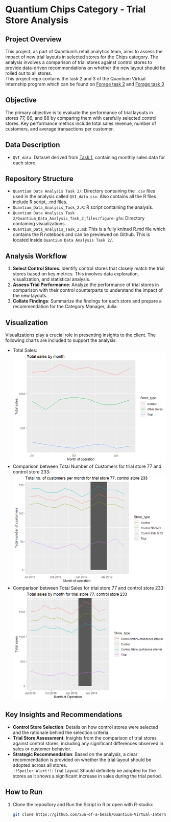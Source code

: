 # Quantium Chips Category - Trial Store Analysis

## Project Overview
This project, as part of Quantium’s retail analytics team, aims to assess the impact of new trial layouts in selected stores for the Chips category. The analysis involves a comparison of trial stores against control stores to provide data-driven recommendations on whether the new layout should be rolled out to all stores.
<br>This project repo contains the task 2 and 3 of the Quantium Virtual Internship program which can be found on [Forage task 2](https://www.theforage.com/virtual-experience/NkaC7knWtjSbi6aYv/quantium/data-analytics-rqkb/experimentation-and-uplift-testing) and [Forage task 3](https://www.theforage.com/virtual-experience/NkaC7knWtjSbi6aYv/quantium/data-analytics-rqkb/analytics-and-commercial-application)
## Objective
The primary objective is to evaluate the performance of trial layouts in stores 77, 86, and 88 by comparing them with carefully selected control stores. Key performance metrics include total sales revenue, number of customers, and average transactions per customer.

## Data Description
- `QVI_data`: Dataset derived from [Task 1](https://github.com/Sun-of-a-beach/Quantium-Virtual-Internship---Retail-Strategy-and-Analytics-Task-1), containing monthly sales data for each store.

## Repository Structure
- `Quantium Data Analysis Task 2/`: Directory containing the `.csv` files used in the analysis called `QVI_data.csv`. Also contains all the R files include R script, .md files.
- `Quantium_Data_Analysis_Task_2.R`: R script containing the analysis.
- `Quantium Data Analysis Task 2/Quantium_Data_Analysis_Task_2_files/figure-gfm`: Directory containing visualizations.
- `Quantium_Data_Analysis_Task_2.md`: This is a fully knitted R.md file which contains the R notebook and can be previewed on Github. This is located inside `Quantium Data Analysis Task 2/`.

## Analysis Workflow
1. **Select Control Stores**: Identify control stores that closely match the trial stores based on key metrics. This involves data exploration, visualization, and statistical analysis.
2. **Assess Trial Performance**: Analyze the performance of trial stores in comparison with their control counterparts to understand the impact of the new layouts.
3. **Collate Findings**: Summarize the findings for each store and prepare a recommendation for the Category Manager, Julia.

## Visualization
Visualizations play a crucial role in presenting insights to the client. The following charts are included to support the analysis:

- Total Sales:<br>![Total Sales](images/TotalSales.png)
- Comparison between Total Number of Customers for trial store 77 and control store 233:<br>![Comparison between Total Number of Customers for trial store 77 and control store 233](images/TrialStore77vsControlStore233-TotalCustomers.png)
- Comparison between Total Sales for trial store 77 and control store 233:<br>![Comparison between Total Sales for trial store 77 and control store 233](images/TrialStore77vsControlStore233-TotalSales.png)

## Key Insights and Recommendations
- **Control Store Selection**: Details on how control stores were selected and the rationale behind the selection criteria.
- **Trial Store Assessment**: Insights from the comparison of trial stores against control stores, including any significant differences observed in sales or customer behavior.
- **Strategic Recommendation**: Based on the analysis, a clear recommendation is provided on whether the trial layout should be adopted across all stores.<br>`!!Spoiler Alert!!`: Trial Layout Should definitely be adopted for the stores as it shows a significant increase in sales during the trial period. 

## How to Run
1. Clone the repository and Run the Script in R or open with R-studio:
   ```sh
   git clone https://github.com/Sun-of-a-beach/Quantium-Virtual-Internship---Retail-Strategy-and-Analytics-Task-2.git
   ```
